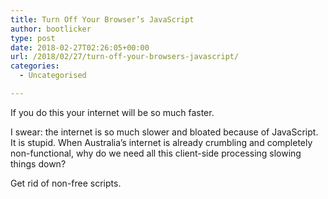 ```yaml
---
title: Turn Off Your Browser’s JavaScript
author: bootlicker
type: post
date: 2018-02-27T02:26:05+00:00
url: /2018/02/27/turn-off-your-browsers-javascript/
categories:
  - Uncategorised

---
```

If you do this your internet will be so much faster.

I swear: the internet is so much slower and bloated because of JavaScript. It is stupid. When Australia&#8217;s internet is already crumbling and completely non-functional, why do we need all this client-side processing slowing things down?

Get rid of non-free scripts.